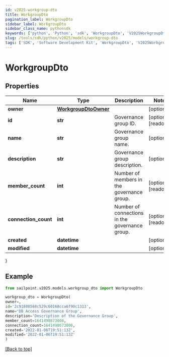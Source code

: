 ```yaml
---
id: v2025-workgroup-dto
title: WorkgroupDto
pagination_label: WorkgroupDto
sidebar_label: WorkgroupDto
sidebar_class_name: pythonsdk
keywords: ['python', 'Python', 'sdk', 'WorkgroupDto', 'V2025WorkgroupDto'] 
slug: /tools/sdk/python/v2025/models/workgroup-dto
tags: ['SDK', 'Software Development Kit', 'WorkgroupDto', 'V2025WorkgroupDto']
---
```


# WorkgroupDto


## Properties

Name | Type | Description | Notes
------------ | ------------- | ------------- | -------------
**owner** | [**WorkgroupDtoOwner**](workgroup-dto-owner) |  | [optional] 
**id** | **str** | Governance group ID. | [optional] [readonly] 
**name** | **str** | Governance group name. | [optional] 
**description** | **str** | Governance group description. | [optional] 
**member_count** | **int** | Number of members in the governance group. | [optional] [readonly] 
**connection_count** | **int** | Number of connections in the governance group. | [optional] [readonly] 
**created** | **datetime** |  | [optional] 
**modified** | **datetime** |  | [optional] 
}

## Example

```python
from sailpoint.v2025.models.workgroup_dto import WorkgroupDto

workgroup_dto = WorkgroupDto(
owner=,
id='2c91808568c529c60168cca6f90c1313',
name='DB Access Governance Group',
description='Description of the Governance Group',
member_count=1641498673000,
connection_count=1641498673000,
created='2022-01-06T19:51:13Z',
modified='2022-01-06T19:51:13Z'
)

```
[[Back to top]](#) 


